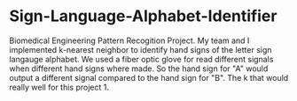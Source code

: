 # Sign-Language-Alphabet-Identifier
Biomedical Engineering Pattern Recogition Project.
My team and I implemented k-nearest neighbor to identify hand signs of the letter sign langauge alphabet. 
We used a fiber optic glove for read different signals when different hand signs where made. 
So the hand sign for "A" would output a different signal compared to the hand sign for "B".
The k that would really well for this project 1.
